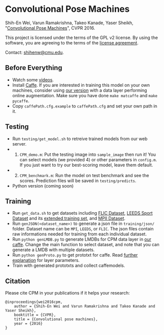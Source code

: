 # Convolutional Pose Machines
Shih-En Wei, Varun Ramakrishna, Takeo Kanade, Yaser Sheikh, "[Convolutional Pose Machines](http://arxiv.org/abs/1602.00134)", CVPR 2016.

This project is licensed under the terms of the GPL v2 license. By using the software, you are agreeing to the terms of the [license agreement](https://github.com/shihenw/convolutional-pose-machines-release/blob/master/LICENSE.md).

Contact: shihenw@cmu.edu.

## Before Everything
- Watch some [videos](https://www.youtube.com/playlist?list=PLNh5A7HtLRcpsMfvyG0DED-Dr4zW5Lpcg).
- Install [Caffe](http://caffe.berkeleyvision.org/). If you are interested in training this model on your own machines, consider using [our version](https://github.com/shihenw/caffe) with a data layer performing online augmentation. Make sure you have done `make matcaffe` and `make pycaffe`.
- Copy `caffePath.cfg.example` to `caffePath.cfg` and set your own path in it.

## Testing
- Run `testing/get_model.sh` to retreive trained models from our web server.
- 1. `CPM_demo.m`: Put the testing image into `sample_image` then run it! You can select models (we provided 4) or other parameters in `config.m`. If you just want to try our best-scoring model, leave them default.
- 2. `CPM_benchmark.m`: Run the model on test benchmark and see the scores. Prediction files will be saved in `testing/predicts`.
- Python version (coming soon)

## Training
- Run `get_data.sh` to get datasets including [FLIC Dataset](http://vision.grasp.upenn.edu/cgi-bin/index.php?n=VideoLearning.FLIC), [LEEDS Sport Dataset](http://www.comp.leeds.ac.uk/mat4saj/lsp.html) and its [extended training set](http://www.comp.leeds.ac.uk/mat4saj/lspet.html), and [MPII Dataset](http://human-pose.mpi-inf.mpg.de/).
- Run `genJSON(<dataset_name>)` to generate a json file in `training/json/` folder. Dataset name can be `MPI`, `LEEDS`, or `FLIC`. The json files contain raw informations needed for training from each individual dataset.
- Run `python genLMDB.py` to generate LMDBs for CPM data layer in [our caffe](https://github.com/shihenw/caffe). Change the main function to select dataset, and note that you can generate a LMDB with multiple datasets.
- Run `python genProto.py` to get prototxt for caffe. Read [further explanation](https://github.com/shihenw/caffe) for layer parameters.
- Train with generated prototxts and collect caffemodels.

## Citation
Please cite CPM in your publications if it helps your research:

    @inproceedings{wei2016cpm,
        author = {Shih-En Wei and Varun Ramakrishna and Takeo Kanade and Yaser Sheikh},
        booktitle = {CVPR},
        title = {Convolutional pose machines},
        year = {2016}
    }
